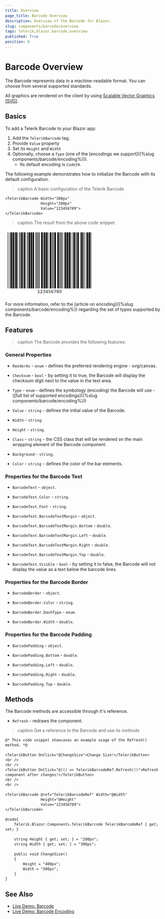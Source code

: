 ```yaml
---
title: Overview
page_title: Barcode Overview
description: Overview of the Barcode for Blazor.
slug: components/barcode/overview
tags: telerik,blazor,barcode,overview
published: True
position: 0
---
```


# Barcode Overview

The Barcode represents data in a machine-readable format. You can choose from several supported standards.

All graphics are rendered on the client by using [Scalable Vector Graphics (SVG)](https://www.w3.org/Graphics/SVG/).

## Basics

To add a Telerik Barcode to your Blazor app:

1. Add the `TelerikBarcode` tag.
1. Provide `Value` property
1. Set its `Height` and `Width`
1. Optionally, choose a `Type` (one of the [encodings we support]({%slug  components/barcode/encoding%})).
    * Its default encoding is `Code39`.

The following example demonstrates how to initialize the Barcode with its default configuration.

>caption A basic configuration of the Telerik Barcode

````CSHTML
<TelerikBarcode Width="300px"
                Height="200px"
                Value="123456789">
</TelerikBarcode>
````

>caption The result from the above code snippet

![](images/barcode-basic-configuration.png)

For more information, refer to the [article on encoding]({%slug  components/barcode/encoding%}) regarding the set of types supported by the Barcode.

## Features

>caption The Barcode provides the following features:

### General Properties

* `RenderAs` - `enum` - defines the preferred rendering engine - svg/canvas.

* `Checksum` - `bool` - by setting it to true, the Barcode will display the checksum digit next to the value in the text area.

* `Type` - `enum` - defines the symbology (encoding) the Barcode will use - ([full list of supported encodings]({%slug  components/barcode/encoding%}))

* `Value` - `string` - defines the initial value of the Barcode.

* `Width` - `string`.

* `Height` - `string`.

* `Class` - `string` - the CSS class that will be rendered on the main wrapping element of the Barcode component.

* `Background` - `string`.

* `Color` - `string` - defines the color of the bar elements.

### Properties for the Barcode Text

* `BarcodeText` - `object`.

* `BarcodeText.Color` - `string`.

* `BarcodeText.Font` - `string`.

* `BarcodeText.BarcodeTextMargin` - `object`.

* `BarcodeText.BarcodeTextMargin.Bottom` - `double`.

* `BarcodeText.BarcodeTextMargin.Left` - `double`.

* `BarcodeText.BarcodeTextMargin.Right` - `double`.

* `BarcodeText.BarcodeTextMargin.Top` - `double`.

* `BarcodeText.Visible` - `bool` - by setting it to false, the Barcode will not display the value as a text below the barcode lines.

### Properties for the Barcode Border

* `BarcodeBorder` - `object`.

* `BarcodeBorder.Color` - `string`.

* `BarcodeBorder.DashType` - `enum`.

* `BarcodeBorder.Width` - `double`.

### Properties for the Barcode Padding

* `BarcodePadding` - `object`.

* `BarcodePadding.Bottom` - `double`.

* `BarcodePadding.Left` - `double`.

* `BarcodePadding.Right` - `double`.

* `BarcodePadding.Top` - `double`.

## Methods

The Barcode methods are accessible through it's reference.

* `Refresh` - redraws the component.

>caption Get a reference to the Barcode and use its methods

````CSHTML
@* This code snippet showcases an example usage of the Refresh() method. *@

<TelerikButton OnClick="@ChangeSize">Change Size!</TelerikButton>
<br />
<br />
<TelerikButton OnClick="@(() => TelerikBarcodeRef.Refresh())">Refresh component after changes!</TelerikButton>
<br />
<br />

<TelerikBarcode @ref="TelerikBarcodeRef" Width="@Width"
                Height="@Height"
                Value="123456789">
</TelerikBarcode>

@code{
    Telerik.Blazor.Components.TelerikBarcode TelerikBarcodeRef { get; set; }

    string Height { get; set; } = "200px";
    string Width { get; set; } = "300px";

    public void ChangeSize()
    {
        Height = "400px";
        Width = "500px";
    }
}
````

## See Also

  * [Live Demo: Barcode](https://demos.telerik.com/blazor-ui/barcode/overview)
  * [Live Demo: Barcode Encoding](https://demos.telerik.com/blazor-ui/barcode/encodings)
